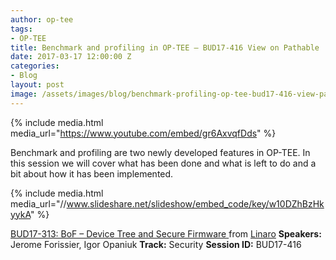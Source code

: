 ```yaml
---
author: op-tee
tags:
- OP-TEE
title: Benchmark and profiling in OP-TEE – BUD17-416 View on Pathable
date: 2017-03-17 12:00:00 Z
categories:
- Blog
layout: post
image: /assets/images/blog/benchmark-profiling-op-tee-bud17-416-view-pathable-image.jpg
---
```


{% include media.html media_url="https://www.youtube.com/embed/gr6AxvqfDds" %}

Benchmark and profiling are two newly developed features in OP-TEE. In this session we will cover what has been done and what is left to do and a bit about how it has been implemented.

{% include media.html media_url="//www.slideshare.net/slideshow/embed_code/key/w10DZhBzHkyykA" %}

[BUD17-313: BoF – Device Tree and Secure Firmware ](https://www.slideshare.net/linaroorg/bud17313-bof-device-tree-and-secure-firmware) from [Linaro](http://www.slideshare.net/linaroorg)
**Speakers:** Jerome Forissier, Igor Opaniuk
**Track:** Security
**Session ID:** BUD17-416
